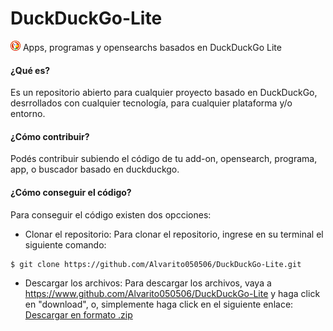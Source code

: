 # DuckDuckGo-Lite
![](https://raw.githubusercontent.com/Alvarito050506/DuckDuckGo-Lite/master/docs/decoded.png) 
Apps, programas y opensearchs basados en DuckDuckGo Lite


#### ¿Qué es?
Es un repositorio abierto para cualquier proyecto basado en DuckDuckGo, desrrollados con cualquier tecnología, para cualquier plataforma y/o entorno.

#### ¿Cómo contribuir?
Podés contribuir subiendo el código de tu add-on, opensearch, programa, app, o buscador basado en duckduckgo.

#### ¿Cómo conseguir el código?
Para conseguir el código existen dos opcciones:
+ Clonar el repositorio: Para clonar el repositorio, ingrese en su terminal el siguiente comando:
```shell
$ git clone https://github.com/Alvarito050506/DuckDuckGo-Lite.git
```
+ Descargar los archivos: Para descargar los archivos, vaya a <https://www.github.com/Alvarito050506/DuckDuckGo-Lite> y haga click en "download", o, simplemente haga click en el siguiente enlace:   
[Descargar en formato .zip](https://github.com/Alvarito050506/DuckDuckGo-Lite/archive/master.zip)
